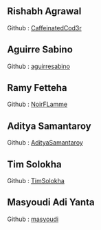 ## Rishabh Agrawal
Github : [CaffeinatedCod3r](https://github.com/CaffeinatedCod3r)

## Aguirre Sabino
Github : [aguirresabino](https://github.com/aguirresabino) 

## Ramy Fetteha
Github : [NoirFLamme](https://github.com/NoirFLamme)

## Aditya Samantaroy
Github : [AdityaSamantaroy](https://github.com/AdityaSamantaroy)


## Tim Solokha
Github : [TimSolokha](https://github.com/TimSolokha)

## Masyoudi Adi Yanta
Github : [masyoudi](https://github.com/masyoudi)
